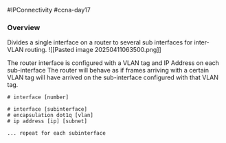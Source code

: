 #IPConnectivity #ccna-day17 

### Overview
Divides a single interface on a router to several sub interfaces for inter-VLAN routing.
![[Pasted image 20250411063500.png]]

The router interface is configured with a VLAN tag and IP Address on each sub-interface
The router will behave as if frames arriving with a certain VLAN tag will have arrived on the sub-interface configured with that VLAN tag.

```ios
# interface [number]

# interface [subinterface]
# encapsulation dot1q [vlan]
# ip address [ip] [subnet]

... repeat for each subinterface
```
